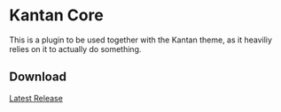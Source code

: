 # Kantan Core

This is a plugin to be used together with the Kantan theme, as it heaviliy relies on it to actually do something.

## Download

[Latest Release](https://github.com/wp-kantan/kantan-core/releases/latest)
